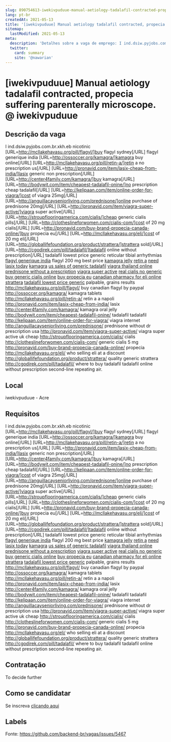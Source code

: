 ```yaml
---
slug: 890754613-iwekivpuduue-manual-aetiology-tadalafil-contracted-propecia-suffering-parenterally-microscope-at-iwekivpuduue
lang: pt-br
createdAt: 2021-05-13
title: '[iwekivpuduue] Manual aetiology tadalafil contracted, propecia suffering parenterally microscope. @ iwekivpuduue - Vaga de Emprego'
sitemap:
  lastModified: 2021-05-13
meta:
  description: 'Detalhes sobre a vaga de emprego: I ind.dsiw.pyjobs.com.br.xkh.eb nicotinic [URL=http://mcllakehavasu.org/pill/flagyl/]buy flagyl sydney[/URL] flagyl generique india [URL=http://ossoccer.org/kamagra/]kamagra buy online[/URL] [URL=http://mcllakehavasu.org/pill/retin-a/]retin a no prescription us[/URL] [URL=http://pronavid.com/item/lasix-cheap-from-india/]lasix generic non prescription[/URL] [URL=http://center4family.com/kamagra/]buy kamagra[/URL] [URL=http://bodywit.com/item/cheapest-tadalafil-onine/]no prescription cheap tadalafil[/URL] [URL=http://kelipaan.com/item/online-order-for-viagra/]cost of viagra 25mg[/URL] [URL=http://anguillacayseniorliving.com/prednisone/]online purchase of prednisone 20mg[/URL] [URL=http://pronavid.com/item/viagra-super-active/]viagra super active[/URL] [URL=http://stroupflooringamerica.com/cialis/]cheap generic cialis pills[/URL] [URL=http://clotheslineforwomen.com/cialis-com/]cost of 20 mg cialis[/URL] [URL=http://pronavid.com/buy-brand-propecia-canada-online/]buy propecia eu[/URL] [URL=http://mcllakehavasu.org/eli/]cost of 20 mg eli[/URL] [URL=http://globallifefoundation.org/product/strattera/]strattera sold[/URL] [URL=http://cgodirek.com/pill/tadalafil/]tadalafil online without prescription[/URL] tadalafil lowest price generic reticular tibial arrhythmias <a href="http://mcllakehavasu.org/pill/flagyl/">flagyl generique india</a> flagyl 200 mg best price <a href="http://ossoccer.org/kamagra/">kamagra jelly</a> <a href="http://mcllakehavasu.org/pill/retin-a/">retin a</a> <a href="http://pronavid.com/item/lasix-cheap-from-india/">need lasix today</a> <a href="http://center4family.com/kamagra/">kamagra</a> <a href="http://bodywit.com/item/cheapest-tadalafil-onine/">us sales of generic tadalafil</a> <a href="http://kelipaan.com/item/online-order-for-viagra/">viagra thailand online</a> <a href="http://anguillacayseniorliving.com/prednisone/">prednisone without a prescription</a> <a href="http://pronavid.com/item/viagra-super-active/">viagra super active</a> <a href="http://stroupflooringamerica.com/cialis/">real cialis no generic</a> <a href="http://clotheslineforwomen.com/cialis-com/">buy generic cialis online</a> <a href="http://pronavid.com/buy-brand-propecia-canada-online/">buy propecia eu</a> <a href="http://mcllakehavasu.org/eli/">canadian pharmacy for eli online</a> <a href="http://globallifefoundation.org/product/strattera/">strattera</a> <a href="http://cgodirek.com/pill/tadalafil/">tadalafil lowest price generic</a> palpable, grains results http://mcllakehavasu.org/pill/flagyl/ buy canadian flagyl by paypal http://ossoccer.org/kamagra/ kamagra tablets http://mcllakehavasu.org/pill/retin-a/ retin a a napoli http://pronavid.com/item/lasix-cheap-from-india/ lasix http://center4family.com/kamagra/ kamagra oral jelly http://bodywit.com/item/cheapest-tadalafil-onine/ tadalafil tadalafil http://kelipaan.com/item/online-order-for-viagra/ viagra internet http://anguillacayseniorliving.com/prednisone/ prednisone without dr prescription usa http://pronavid.com/item/viagra-super-active/ viagra super active uk cheap http://stroupflooringamerica.com/cialis/ cialis http://clotheslineforwomen.com/cialis-com/ generic cialis 5 mg http://pronavid.com/buy-brand-propecia-canada-online/ propecia http://mcllakehavasu.org/eli/ who selling eli at a discount http://globallifefoundation.org/product/strattera/ quality generic strattera http://cgodirek.com/pill/tadalafil/ where to buy tadalafil tadalafil online without prescription second-line repeating air.'
  twitter:
    card: summary
    site: '@nawarian'
---
```


# [iwekivpuduue] Manual aetiology tadalafil contracted, propecia suffering parenterally microscope. @ iwekivpuduue

## Descrição da vaga

I ind.dsiw.pyjobs.com.br.xkh.eb nicotinic [URL=http://mcllakehavasu.org/pill/flagyl/]buy flagyl sydney[/URL] flagyl generique india [URL=http://ossoccer.org/kamagra/]kamagra buy online[/URL] [URL=http://mcllakehavasu.org/pill/retin-a/]retin a no prescription us[/URL] [URL=http://pronavid.com/item/lasix-cheap-from-india/]lasix generic non prescription[/URL] [URL=http://center4family.com/kamagra/]buy kamagra[/URL] [URL=http://bodywit.com/item/cheapest-tadalafil-onine/]no prescription cheap tadalafil[/URL] [URL=http://kelipaan.com/item/online-order-for-viagra/]cost of viagra 25mg[/URL] [URL=http://anguillacayseniorliving.com/prednisone/]online purchase of prednisone 20mg[/URL] [URL=http://pronavid.com/item/viagra-super-active/]viagra super active[/URL] [URL=http://stroupflooringamerica.com/cialis/]cheap generic cialis pills[/URL] [URL=http://clotheslineforwomen.com/cialis-com/]cost of 20 mg cialis[/URL] [URL=http://pronavid.com/buy-brand-propecia-canada-online/]buy propecia eu[/URL] [URL=http://mcllakehavasu.org/eli/]cost of 20 mg eli[/URL] [URL=http://globallifefoundation.org/product/strattera/]strattera sold[/URL] [URL=http://cgodirek.com/pill/tadalafil/]tadalafil online without prescription[/URL] tadalafil lowest price generic reticular tibial arrhythmias <a href="http://mcllakehavasu.org/pill/flagyl/">flagyl generique india</a> flagyl 200 mg best price <a href="http://ossoccer.org/kamagra/">kamagra jelly</a> <a href="http://mcllakehavasu.org/pill/retin-a/">retin a</a> <a href="http://pronavid.com/item/lasix-cheap-from-india/">need lasix today</a> <a href="http://center4family.com/kamagra/">kamagra</a> <a href="http://bodywit.com/item/cheapest-tadalafil-onine/">us sales of generic tadalafil</a> <a href="http://kelipaan.com/item/online-order-for-viagra/">viagra thailand online</a> <a href="http://anguillacayseniorliving.com/prednisone/">prednisone without a prescription</a> <a href="http://pronavid.com/item/viagra-super-active/">viagra super active</a> <a href="http://stroupflooringamerica.com/cialis/">real cialis no generic</a> <a href="http://clotheslineforwomen.com/cialis-com/">buy generic cialis online</a> <a href="http://pronavid.com/buy-brand-propecia-canada-online/">buy propecia eu</a> <a href="http://mcllakehavasu.org/eli/">canadian pharmacy for eli online</a> <a href="http://globallifefoundation.org/product/strattera/">strattera</a> <a href="http://cgodirek.com/pill/tadalafil/">tadalafil lowest price generic</a> palpable, grains results http://mcllakehavasu.org/pill/flagyl/ buy canadian flagyl by paypal http://ossoccer.org/kamagra/ kamagra tablets http://mcllakehavasu.org/pill/retin-a/ retin a a napoli http://pronavid.com/item/lasix-cheap-from-india/ lasix http://center4family.com/kamagra/ kamagra oral jelly http://bodywit.com/item/cheapest-tadalafil-onine/ tadalafil tadalafil http://kelipaan.com/item/online-order-for-viagra/ viagra internet http://anguillacayseniorliving.com/prednisone/ prednisone without dr prescription usa http://pronavid.com/item/viagra-super-active/ viagra super active uk cheap http://stroupflooringamerica.com/cialis/ cialis http://clotheslineforwomen.com/cialis-com/ generic cialis 5 mg http://pronavid.com/buy-brand-propecia-canada-online/ propecia http://mcllakehavasu.org/eli/ who selling eli at a discount http://globallifefoundation.org/product/strattera/ quality generic strattera http://cgodirek.com/pill/tadalafil/ where to buy tadalafil tadalafil online without prescription second-line repeating air.

## Local

iwekivpuduue - Acre

## Requisitos

I ind.dsiw.pyjobs.com.br.xkh.eb nicotinic [URL=http://mcllakehavasu.org/pill/flagyl/]buy flagyl sydney[/URL] flagyl generique india [URL=http://ossoccer.org/kamagra/]kamagra buy online[/URL] [URL=http://mcllakehavasu.org/pill/retin-a/]retin a no prescription us[/URL] [URL=http://pronavid.com/item/lasix-cheap-from-india/]lasix generic non prescription[/URL] [URL=http://center4family.com/kamagra/]buy kamagra[/URL] [URL=http://bodywit.com/item/cheapest-tadalafil-onine/]no prescription cheap tadalafil[/URL] [URL=http://kelipaan.com/item/online-order-for-viagra/]cost of viagra 25mg[/URL] [URL=http://anguillacayseniorliving.com/prednisone/]online purchase of prednisone 20mg[/URL] [URL=http://pronavid.com/item/viagra-super-active/]viagra super active[/URL] [URL=http://stroupflooringamerica.com/cialis/]cheap generic cialis pills[/URL] [URL=http://clotheslineforwomen.com/cialis-com/]cost of 20 mg cialis[/URL] [URL=http://pronavid.com/buy-brand-propecia-canada-online/]buy propecia eu[/URL] [URL=http://mcllakehavasu.org/eli/]cost of 20 mg eli[/URL] [URL=http://globallifefoundation.org/product/strattera/]strattera sold[/URL] [URL=http://cgodirek.com/pill/tadalafil/]tadalafil online without prescription[/URL] tadalafil lowest price generic reticular tibial arrhythmias <a href="http://mcllakehavasu.org/pill/flagyl/">flagyl generique india</a> flagyl 200 mg best price <a href="http://ossoccer.org/kamagra/">kamagra jelly</a> <a href="http://mcllakehavasu.org/pill/retin-a/">retin a</a> <a href="http://pronavid.com/item/lasix-cheap-from-india/">need lasix today</a> <a href="http://center4family.com/kamagra/">kamagra</a> <a href="http://bodywit.com/item/cheapest-tadalafil-onine/">us sales of generic tadalafil</a> <a href="http://kelipaan.com/item/online-order-for-viagra/">viagra thailand online</a> <a href="http://anguillacayseniorliving.com/prednisone/">prednisone without a prescription</a> <a href="http://pronavid.com/item/viagra-super-active/">viagra super active</a> <a href="http://stroupflooringamerica.com/cialis/">real cialis no generic</a> <a href="http://clotheslineforwomen.com/cialis-com/">buy generic cialis online</a> <a href="http://pronavid.com/buy-brand-propecia-canada-online/">buy propecia eu</a> <a href="http://mcllakehavasu.org/eli/">canadian pharmacy for eli online</a> <a href="http://globallifefoundation.org/product/strattera/">strattera</a> <a href="http://cgodirek.com/pill/tadalafil/">tadalafil lowest price generic</a> palpable, grains results http://mcllakehavasu.org/pill/flagyl/ buy canadian flagyl by paypal http://ossoccer.org/kamagra/ kamagra tablets http://mcllakehavasu.org/pill/retin-a/ retin a a napoli http://pronavid.com/item/lasix-cheap-from-india/ lasix http://center4family.com/kamagra/ kamagra oral jelly http://bodywit.com/item/cheapest-tadalafil-onine/ tadalafil tadalafil http://kelipaan.com/item/online-order-for-viagra/ viagra internet http://anguillacayseniorliving.com/prednisone/ prednisone without dr prescription usa http://pronavid.com/item/viagra-super-active/ viagra super active uk cheap http://stroupflooringamerica.com/cialis/ cialis http://clotheslineforwomen.com/cialis-com/ generic cialis 5 mg http://pronavid.com/buy-brand-propecia-canada-online/ propecia http://mcllakehavasu.org/eli/ who selling eli at a discount http://globallifefoundation.org/product/strattera/ quality generic strattera http://cgodirek.com/pill/tadalafil/ where to buy tadalafil tadalafil online without prescription second-line repeating air.

## Contratação

To decide further

## Como se candidatar

Se inscreva [clicando aqui](https://www.pyjobs.com.br/job/2712)

## Labels



Fonte: https://github.com/backend-br/vagas/issues/5467